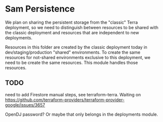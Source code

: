 # Sam Persistence

We plan on sharing the persistent storage from the "classic" Terra deployment, so we need to distinguish between
resources to be shared with the classic deployment and resources that are independent to new deployments.

Resources in this folder are created by the classic deployment today in dev/staging/production "shared" environments.
To create the same resources for not-shared environments exclusive to this deployment, we need to be create the same
resources. This module handles those resources.

## TODO
need to add Firestore manual steps, see terraform-terra.
Waiting on https://github.com/terraform-providers/terraform-provider-google/issues/3657

OpenDJ password? Or maybe that only belongs in the deployments module.
